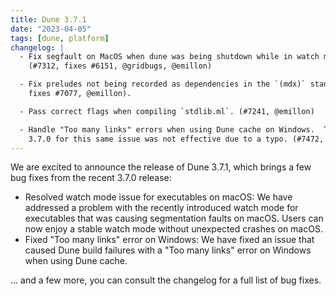 ```yaml
---
title: Dune 3.7.1
date: "2023-04-05"
tags: [dune, platform]
changelog: |
  - Fix segfault on MacOS when dune was being shutdown while in watch mode.
    (#7312, fixes #6151, @gridbugs, @emillon)

  - Fix preludes not being recorded as dependencies in the `(mdx)` stanza (#7109,
    fixes #7077, @emillon).

  - Pass correct flags when compiling `stdlib.ml`. (#7241, @emillon)

  - Handle "Too many links" errors when using Dune cache on Windows.  The fix in
    3.7.0 for this same issue was not effective due to a typo. (#7472, @nojb)
---
```


We are excited to announce the release of Dune 3.7.1, which brings a few bug
fixes from the recent 3.7.0 release:

- Resolved watch mode issue for executables on macOS: We have addressed a
  problem with the recently introduced watch mode for executables that was
  causing segmentation faults on macOS. Users can now enjoy a stable watch mode
  without unexpected crashes on macOS.
- Fixed "Too many links" error on Windows: We have fixed an issue that caused
  Dune build failures with a "Too many links" error on Windows when using Dune
  cache.
  
... and a few more, you can consult the changelog for a full list of bug fixes.